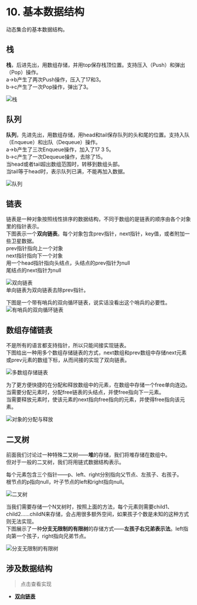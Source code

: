 # 10. 基本数据结构

动态集合的基本数据结构。

## 栈

**栈**，后进先出，用数组存储，并用top保存栈顶位置。支持压入（Push）和弹出（Pop）操作。  
a->b产生了两次Push操作，压入了17和3。  
b->c产生了一次Pop操作，弹出了3。  

![栈](https://raw.githubusercontent.com/maomao9003/Introduction-to-Algorithms/master/.res/10_1.PNG)  

## 队列

**队列**，先进先出，用数组存储，用head和tail保存队列的头和尾的位置。支持入队（Enqueue）和出队（Dequeue）操作。  
a->b产生了三次Enqueue操作，加入了17 3 5。  
b->c产生了一次Dequeue操作，去除了15。  
当head或者tail超出数组范围时，转移到数组头部。  
当tail等于head时，表示队列已满，不能再加入数据。

![队列](https://raw.githubusercontent.com/maomao9003/Introduction-to-Algorithms/master/.res/10_2.PNG)  

## 链表

链表是一种对象按照线性排序的数据结构，不同于数组的是链表的顺序由各个对象里的指针表示。  
下图表示一个**双向链表**。每个对象包含prev指针，next指针，key值，或者附加一些卫星数据。  
prev指针指向上一个对象  
next指针指向下一个对象  
用一个head指针指向头结点，头结点的prev指针为null  
尾结点的next指针为null  

![双向链表](https://raw.githubusercontent.com/maomao9003/Introduction-to-Algorithms/master/.res/10_3.PNG)  
单向链表为双向链表去除prev指针。  
  
下图是一个带有哨兵的双向循环链表，说实话没看出这个哨兵的必要性。
![有哨兵的双向循环链表](https://raw.githubusercontent.com/maomao9003/Introduction-to-Algorithms/master/.res/10_4.PNG)  

## 数组存储链表

不是所有的语言都支持指针，所以只能间接实现链表。  
下图给出一种用多个数组存储链表的方式，next数组和prev数组中存储next元素或prev元素的数组下标，从而间接的实现了双向链表。  

![多数组存储链表](https://raw.githubusercontent.com/maomao9003/Introduction-to-Algorithms/master/.res/10_5.PNG)  

为了更方便快捷的在分配和释放数组中的元素，在数组中存储一个free单向连边。  
当需要分配元素时，分配free链表的头结点，并使free指向下一元素。  
当需要释放元素时，使该元素的next指向free指向的元素，并使得free指向该元素。

![对象的分配与释放](https://raw.githubusercontent.com/maomao9003/Introduction-to-Algorithms/master/.res/10_7.PNG)  

## 二叉树

前面我们讨论过一种特殊二叉树——**堆**的存储，我们将堆存储在数组中。  
但对于一般的二叉树，我们将用链式数据结构表示。  
  
每个元素包含三个指针——p、left、right分别指向父节点、左孩子、右孩子。  
根节点的p指向null，叶子节点的left和right指向null。  

![二叉树](https://raw.githubusercontent.com/maomao9003/Introduction-to-Algorithms/master/.res/10_9.PNG)  

当我们需要存储一个N叉树时，按照上面的方法，每个元素则需要child1、child2......childN来存储，会占用很多额外空间，如果孩子个数是未知的这种方式则无法实现。  
下图展示了一种**分支无限制的有限树**的存储方式——**左孩子右兄弟表示法**。left指向第一个孩子，right指向兄弟节点。  

![分支无限制的有限树](https://raw.githubusercontent.com/maomao9003/Introduction-to-Algorithms/master/.res/10_10.PNG)  


## 涉及数据结构
> 点击查看实现
+ **[双向链表](https://github.com/maomao9003/Introduction-to-Algorithms/blob/master/Code/Algorithms/A-10-2-DoublyLinkedList/DoublyLinkedList.h)** 
